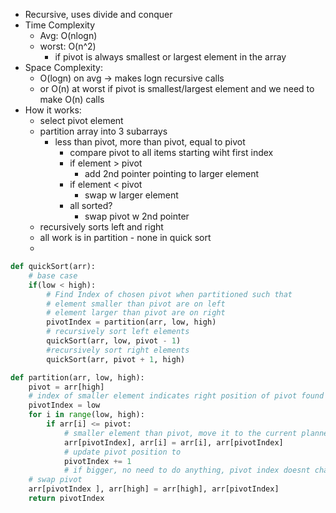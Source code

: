 - Recursive, uses divide and conquer
- Time Complexity
	- Avg: O(nlogn)
	- worst: O(n^2)
		- if pivot is always smallest or largest element in the array
- Space Complexity:
	- O(logn) on avg -> makes logn recursive calls
	- or O(n) at worst if pivot is smallest/largest element and we need to make O(n) calls
- How it works:
	- select pivot element
	- partition array into 3 subarrays
		- less than pivot, more than pivot, equal to pivot
			- compare pivot to all items starting wiht first index
			- if element > pivot
				- add 2nd pointer pointing to larger element
			- if element < pivot
				- swap w larger element
			- all sorted?
				- swap pivot w 2nd pointer
	- recursively sorts left and right
	- all work is in partition - none in quick sort
	- 
``` python
def quickSort(arr):
	# base case
	if(low < high):
		# Find Index of chosen pivot when partitioned such that
		# element smaller than pivot are on left
		# element larger than pivot are on right
		pivotIndex = partition(arr, low, high)
		# recursively sort left elements
		quickSort(arr, low, pivot - 1)
		#recursively sort right elements
		quickSort(arr, pivot + 1, high)

def partition(arr, low, high):
	pivot = arr[high]
	# index of smaller element indicates right position of pivot found so far
	pivotIndex = low
	for i in range(low, high):
		if arr[i] <= pivot:
			# smaller element than pivot, move it to the current planned position for pivot
			arr[pivotIndex], arr[i] = arr[i], arr[pivotIndex]
			# update pivot position to 
			pivotIndex += 1
			# if bigger, no need to do anything, pivot index doesnt change and we wont swap
	# swap pivot 
	arr[pivotIndex ], arr[high] = arr[high], arr[pivotIndex]
	return pivotIndex
			
	
			
	
```